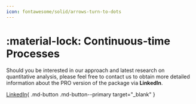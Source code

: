 ```yaml
---
icon: fontawesome/solid/arrows-turn-to-dots
---
```


# :material-lock: Continuous-time Processes

Should you be interested in our approach and latest research on quantitative analysis, please feel free to contact us to obtain more detailed information about the PRO version of the package via **LinkedIn**.

[LinkedIn](https://www.linkedin.com/in/j-mr/ ){ .md-button .md-button--primary target="_blank" }
